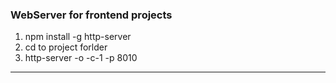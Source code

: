 ### WebServer for frontend projects
1. npm install -g http-server
2. cd to project forlder
3. http-server -o -c-1 -p 8010

---

